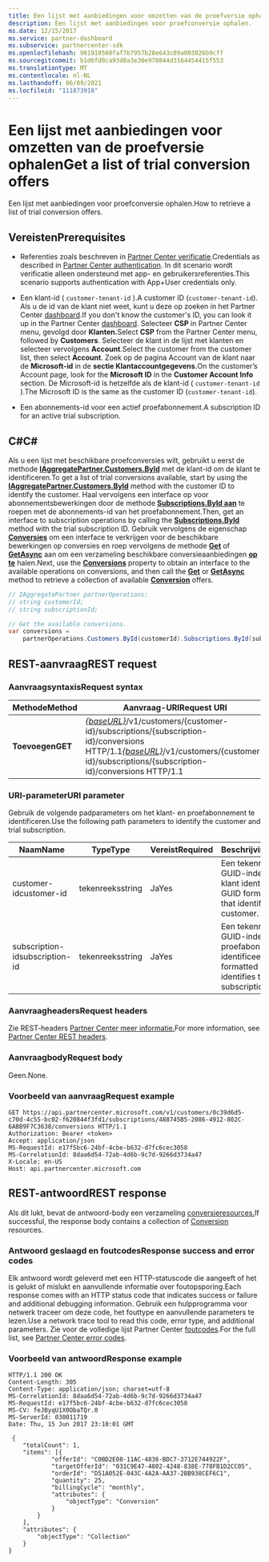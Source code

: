 ```yaml
---
title: Een lijst met aanbiedingen voor omzetten van de proefversie ophalen
description: Een lijst met aanbiedingen voor proefconversie ophalen.
ms.date: 12/15/2017
ms.service: partner-dashboard
ms.subservice: partnercenter-sdk
ms.openlocfilehash: 981910560faf7b7957b28e643c09a003826b9cff
ms.sourcegitcommit: b1d6fd0ca93d8a3e30e970844d3164454415f553
ms.translationtype: MT
ms.contentlocale: nl-NL
ms.lasthandoff: 06/09/2021
ms.locfileid: "111873918"
---
```

# <a name="get-a-list-of-trial-conversion-offers"></a><span data-ttu-id="18451-103">Een lijst met aanbiedingen voor omzetten van de proefversie ophalen</span><span class="sxs-lookup"><span data-stu-id="18451-103">Get a list of trial conversion offers</span></span>

<span data-ttu-id="18451-104">Een lijst met aanbiedingen voor proefconversie ophalen.</span><span class="sxs-lookup"><span data-stu-id="18451-104">How to retrieve a list of trial conversion offers.</span></span>

## <a name="prerequisites"></a><span data-ttu-id="18451-105">Vereisten</span><span class="sxs-lookup"><span data-stu-id="18451-105">Prerequisites</span></span>

- <span data-ttu-id="18451-106">Referenties zoals beschreven in [Partner Center verificatie](partner-center-authentication.md).</span><span class="sxs-lookup"><span data-stu-id="18451-106">Credentials as described in [Partner Center authentication](partner-center-authentication.md).</span></span> <span data-ttu-id="18451-107">In dit scenario wordt verificatie alleen ondersteund met app- en gebruikersreferenties.</span><span class="sxs-lookup"><span data-stu-id="18451-107">This scenario supports authentication with App+User credentials only.</span></span>

- <span data-ttu-id="18451-108">Een klant-id ( `customer-tenant-id` ).</span><span class="sxs-lookup"><span data-stu-id="18451-108">A customer ID (`customer-tenant-id`).</span></span> <span data-ttu-id="18451-109">Als u de id van de klant niet weet, kunt u deze op zoeken in het Partner Center [dashboard](https://partner.microsoft.com/dashboard).</span><span class="sxs-lookup"><span data-stu-id="18451-109">If you don't know the customer's ID, you can look it up in the Partner Center [dashboard](https://partner.microsoft.com/dashboard).</span></span> <span data-ttu-id="18451-110">Selecteer **CSP** in Partner Center menu, gevolgd door **Klanten.**</span><span class="sxs-lookup"><span data-stu-id="18451-110">Select **CSP** from the Partner Center menu, followed by **Customers**.</span></span> <span data-ttu-id="18451-111">Selecteer de klant in de lijst met klanten en selecteer vervolgens **Account**.</span><span class="sxs-lookup"><span data-stu-id="18451-111">Select the customer from the customer list, then select **Account**.</span></span> <span data-ttu-id="18451-112">Zoek op de pagina Account van de klant naar de **Microsoft-id** in de **sectie Klantaccountgegevens.**</span><span class="sxs-lookup"><span data-stu-id="18451-112">On the customer’s Account page, look for the **Microsoft ID** in the **Customer Account Info** section.</span></span> <span data-ttu-id="18451-113">De Microsoft-id is hetzelfde als de klant-id ( `customer-tenant-id` ).</span><span class="sxs-lookup"><span data-stu-id="18451-113">The Microsoft ID is the same as the customer ID  (`customer-tenant-id`).</span></span>

- <span data-ttu-id="18451-114">Een abonnements-id voor een actief proefabonnement.</span><span class="sxs-lookup"><span data-stu-id="18451-114">A subscription ID for an active trial subscription.</span></span>

## <a name="c"></a><span data-ttu-id="18451-115">C\#</span><span class="sxs-lookup"><span data-stu-id="18451-115">C\#</span></span>

<span data-ttu-id="18451-116">Als u een lijst met beschikbare proefconversies wilt, gebruikt u eerst de methode [**IAggregatePartner.Customers.ById**](/dotnet/api/microsoft.store.partnercenter.customers.icustomercollection.byid) met de klant-id om de klant te identificeren.</span><span class="sxs-lookup"><span data-stu-id="18451-116">To get a list of trial conversions available, start by using the [**IAggregatePartner.Customers.ById**](/dotnet/api/microsoft.store.partnercenter.customers.icustomercollection.byid) method with the customer ID to identify the customer.</span></span> <span data-ttu-id="18451-117">Haal vervolgens een interface op voor abonnementsbewerkingen door de methode [**Subscriptions.ById aan**](/dotnet/api/microsoft.store.partnercenter.customerusers.icustomerusercollection.byid) te roepen met de abonnements-id van het proefabonnement.</span><span class="sxs-lookup"><span data-stu-id="18451-117">Then, get an interface to subscription operations by calling the [**Subscriptions.ById**](/dotnet/api/microsoft.store.partnercenter.customerusers.icustomerusercollection.byid) method with the trial subscription ID.</span></span> <span data-ttu-id="18451-118">Gebruik vervolgens de eigenschap [**Conversies**](/dotnet/api/microsoft.store.partnercenter.subscriptions.isubscription.conversions) om een interface te verkrijgen voor de beschikbare bewerkingen op conversies en roep vervolgens de methode [**Get**](/dotnet/api/microsoft.store.partnercenter.subscriptions.isubscriptionconversioncollection.get) of [**GetAsync**](/dotnet/api/microsoft.store.partnercenter.subscriptions.isubscriptionconversioncollection.getasync) aan om een verzameling beschikbare conversieaanbiedingen [**op te**](/dotnet/api/microsoft.store.partnercenter.models.subscriptions.conversion) halen.</span><span class="sxs-lookup"><span data-stu-id="18451-118">Next, use the [**Conversions**](/dotnet/api/microsoft.store.partnercenter.subscriptions.isubscription.conversions) property to obtain an interface to the available operations on conversions, and then call the [**Get**](/dotnet/api/microsoft.store.partnercenter.subscriptions.isubscriptionconversioncollection.get) or [**GetAsync**](/dotnet/api/microsoft.store.partnercenter.subscriptions.isubscriptionconversioncollection.getasync) method to retrieve a collection of available [**Conversion**](/dotnet/api/microsoft.store.partnercenter.models.subscriptions.conversion) offers.</span></span>

``` csharp
// IAggregatePartner partnerOperations;
// string customerId;
// string subscriptionId;

// Get the available conversions.
var conversions =
    partnerOperations.Customers.ById(customerId).Subscriptions.ById(subscriptionId).Conversions.Get();
```

## <a name="rest-request"></a><span data-ttu-id="18451-119">REST-aanvraag</span><span class="sxs-lookup"><span data-stu-id="18451-119">REST request</span></span>

### <a name="request-syntax"></a><span data-ttu-id="18451-120">Aanvraagsyntaxis</span><span class="sxs-lookup"><span data-stu-id="18451-120">Request syntax</span></span>

| <span data-ttu-id="18451-121">Methode</span><span class="sxs-lookup"><span data-stu-id="18451-121">Method</span></span>  | <span data-ttu-id="18451-122">Aanvraag-URI</span><span class="sxs-lookup"><span data-stu-id="18451-122">Request URI</span></span>                                                                                                                 |
|---------|-----------------------------------------------------------------------------------------------------------------------------|
| <span data-ttu-id="18451-123">**Toevoegen**</span><span class="sxs-lookup"><span data-stu-id="18451-123">**GET**</span></span> | <span data-ttu-id="18451-124">[*{baseURL}*](partner-center-rest-urls.md)/v1/customers/{customer-id}/subscriptions/{subscription-id}/conversions HTTP/1.1</span><span class="sxs-lookup"><span data-stu-id="18451-124">[*{baseURL}*](partner-center-rest-urls.md)/v1/customers/{customer-id}/subscriptions/{subscription-id}/conversions HTTP/1.1</span></span> |

### <a name="uri-parameter"></a><span data-ttu-id="18451-125">URI-parameter</span><span class="sxs-lookup"><span data-stu-id="18451-125">URI parameter</span></span>

<span data-ttu-id="18451-126">Gebruik de volgende padparameters om het klant- en proefabonnement te identificeren.</span><span class="sxs-lookup"><span data-stu-id="18451-126">Use the following path parameters to identify the customer and trial subscription.</span></span>

| <span data-ttu-id="18451-127">Naam</span><span class="sxs-lookup"><span data-stu-id="18451-127">Name</span></span>            | <span data-ttu-id="18451-128">Type</span><span class="sxs-lookup"><span data-stu-id="18451-128">Type</span></span>   | <span data-ttu-id="18451-129">Vereist</span><span class="sxs-lookup"><span data-stu-id="18451-129">Required</span></span> | <span data-ttu-id="18451-130">Beschrijving</span><span class="sxs-lookup"><span data-stu-id="18451-130">Description</span></span>                                                     |
|-----------------|--------|----------|-----------------------------------------------------------------|
| <span data-ttu-id="18451-131">customer-id</span><span class="sxs-lookup"><span data-stu-id="18451-131">customer-id</span></span>     | <span data-ttu-id="18451-132">tekenreeks</span><span class="sxs-lookup"><span data-stu-id="18451-132">string</span></span> | <span data-ttu-id="18451-133">Ja</span><span class="sxs-lookup"><span data-stu-id="18451-133">Yes</span></span>      | <span data-ttu-id="18451-134">Een tekenreeks met GUID-indeling die de klant identificeert.</span><span class="sxs-lookup"><span data-stu-id="18451-134">A GUID formatted string that identifies the customer.</span></span>           |
| <span data-ttu-id="18451-135">subscription-id</span><span class="sxs-lookup"><span data-stu-id="18451-135">subscription-id</span></span> | <span data-ttu-id="18451-136">tekenreeks</span><span class="sxs-lookup"><span data-stu-id="18451-136">string</span></span> | <span data-ttu-id="18451-137">Ja</span><span class="sxs-lookup"><span data-stu-id="18451-137">Yes</span></span>      | <span data-ttu-id="18451-138">Een tekenreeks met GUID-indeling die het proefabonnement identificeert.</span><span class="sxs-lookup"><span data-stu-id="18451-138">A GUID formatted string that identifies the trial subscription.</span></span> |

### <a name="request-headers"></a><span data-ttu-id="18451-139">Aanvraagheaders</span><span class="sxs-lookup"><span data-stu-id="18451-139">Request headers</span></span>

<span data-ttu-id="18451-140">Zie REST-headers [Partner Center meer informatie.](headers.md)</span><span class="sxs-lookup"><span data-stu-id="18451-140">For more information, see [Partner Center REST headers](headers.md).</span></span>

### <a name="request-body"></a><span data-ttu-id="18451-141">Aanvraagbody</span><span class="sxs-lookup"><span data-stu-id="18451-141">Request body</span></span>

<span data-ttu-id="18451-142">Geen.</span><span class="sxs-lookup"><span data-stu-id="18451-142">None.</span></span>

### <a name="request-example"></a><span data-ttu-id="18451-143">Voorbeeld van aanvraag</span><span class="sxs-lookup"><span data-stu-id="18451-143">Request example</span></span>

```http
GET https://api.partnercenter.microsoft.com/v1/customers/0c39d6d5-c70d-4c55-bc02-f620844f3fd1/subscriptions/488745B5-2086-4912-802C-6ABB9F7C3638/conversions HTTP/1.1
Authorization: Bearer <token>
Accept: application/json
MS-RequestId: e17f5bc6-24bf-4cbe-b632-d7fc6cec3058
MS-CorrelationId: 8daa6d54-72ab-4d6b-9c7d-9266d3734a47
X-Locale: en-US
Host: api.partnercenter.microsoft.com
```

## <a name="rest-response"></a><span data-ttu-id="18451-144">REST-antwoord</span><span class="sxs-lookup"><span data-stu-id="18451-144">REST response</span></span>

<span data-ttu-id="18451-145">Als dit lukt, bevat de antwoord-body een verzameling [conversieresources.](conversions-resources.md#conversionresult)</span><span class="sxs-lookup"><span data-stu-id="18451-145">If successful, the response body contains a collection of [Conversion](conversions-resources.md#conversionresult) resources.</span></span>

### <a name="response-success-and-error-codes"></a><span data-ttu-id="18451-146">Antwoord geslaagd en foutcodes</span><span class="sxs-lookup"><span data-stu-id="18451-146">Response success and error codes</span></span>

<span data-ttu-id="18451-147">Elk antwoord wordt geleverd met een HTTP-statuscode die aangeeft of het is gelukt of mislukt en aanvullende informatie over foutopsporing.</span><span class="sxs-lookup"><span data-stu-id="18451-147">Each response comes with an HTTP status code that indicates success or failure and additional debugging information.</span></span> <span data-ttu-id="18451-148">Gebruik een hulpprogramma voor netwerk traceer om deze code, het fouttype en aanvullende parameters te lezen.</span><span class="sxs-lookup"><span data-stu-id="18451-148">Use a network trace tool to read this code, error type, and additional parameters.</span></span> <span data-ttu-id="18451-149">Zie voor de volledige lijst Partner Center [foutcodes](error-codes.md).</span><span class="sxs-lookup"><span data-stu-id="18451-149">For the full list, see [Partner Center error codes](error-codes.md).</span></span>

### <a name="response-example"></a><span data-ttu-id="18451-150">Voorbeeld van antwoord</span><span class="sxs-lookup"><span data-stu-id="18451-150">Response example</span></span>

```http
HTTP/1.1 200 OK
Content-Length: 305
Content-Type: application/json; charset=utf-8
MS-CorrelationId: 8daa6d54-72ab-4d6b-9c7d-9266d3734a47
MS-RequestId: e17f5bc6-24bf-4cbe-b632-d7fc6cec3058
MS-CV: feJByqU1X0ObaTQr.0
MS-ServerId: 030011719
Date: Thu, 15 Jun 2017 23:10:01 GMT

 {
    "totalCount": 1,
    "items": [{
            "offerId": "C0BD2E08-11AC-4836-BDC7-3712E744922F",
            "targetOfferId": "031C9E47-4802-4248-838E-778FB1D2CC05",
            "orderId": "D51A052E-043C-4A2A-AA37-2BB938CEF6C1",
            "quantity": 25,
            "billingCycle": "monthly",
            "attributes": {
                "objectType": "Conversion"
            }
        }
    ],
    "attributes": {
        "objectType": "Collection"
    }
}
```
